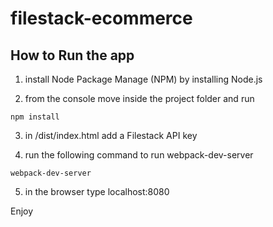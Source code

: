 # filestack-ecommerce

## How to Run the app

1. install Node Package Manage (NPM) by installing Node.js

2. from the console move inside the project folder and run

```
npm install
```
3. in /dist/index.html add a Filestack API key

4. run the following command to run webpack-dev-server

```
webpack-dev-server
```

5. in the browser type localhost:8080

Enjoy
